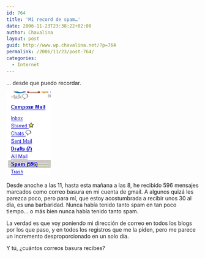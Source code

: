 ```yaml
---
id: 764
title: 'Mi record de spam…'
date: 2006-11-23T23:38:22+02:00
author: Chavalina
layout: post
guid: http://www.wp.chavalina.net/?p=764
permalink: /2006/11/23/post-764/
categories:
  - Internet
---
```

… desde que puedo recordar.

<p class="imgcentro">
  <img src="/imagenes/fotos/spam.gif" alt="596 mensajes de spam en 9 horas" />
</p>

Desde anoche a las 11, hasta esta ma&ntilde;ana a las 8, he recibido 596 mensajes marcados como correo basura en mi cuenta de gmail. A algunos quizá les parezca poco, pero para m&iacute;, que estoy acostumbrada a recibir unos 30 al d&iacute;a, es una barbaridad. Nunca hab&iacute;a tenido tanto spam en tan poco tiempo… o más bien nunca hab&iacute;a tenido tanto spam.

La verdad es que voy poniendo mi direcci&oacute;n de correo en todos los blogs por los que paso, y en todos los registros que me la piden, pero me parece un incremento desproporcionado en un solo d&iacute;a.

Y t&uacute;, &iquest;cuántos correos basura recibes?